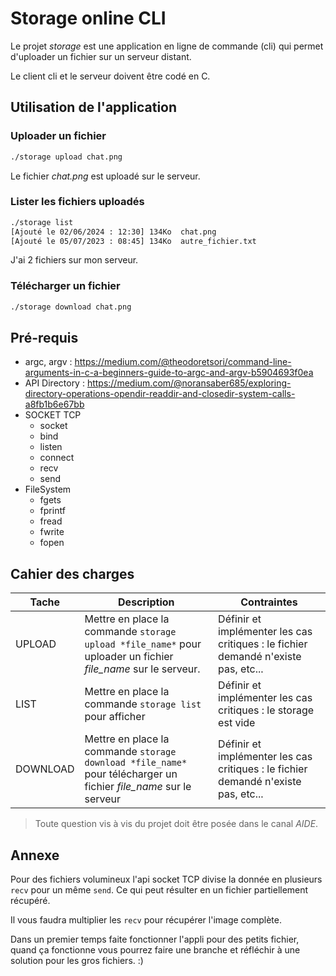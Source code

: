 # Storage online CLI
Le projet *storage* est une application en ligne de commande (cli) qui permet d'uploader un fichier sur un serveur distant.

Le client cli et le serveur doivent être codé en C.

## Utilisation de l'application

### Uploader un fichier
```bash
./storage upload chat.png
```
Le fichier *chat.png* est uploadé sur le serveur.

### Lister les fichiers uploadés

```bash
./storage list
[Ajouté le 02/06/2024 : 12:30] 134Ko  chat.png
[Ajouté le 05/07/2023 : 08:45] 134Ko  autre_fichier.txt
```
J'ai 2 fichiers sur mon serveur.

### Télécharger un fichier
```bash
./storage download chat.png
```

## Pré-requis

- argc, argv : https://medium.com/@theodoretsori/command-line-arguments-in-c-a-beginners-guide-to-argc-and-argv-b5904693f0ea
- API Directory : https://medium.com/@noransaber685/exploring-directory-operations-opendir-readdir-and-closedir-system-calls-a8fb1b6e67bb
- SOCKET TCP
    - socket
    - bind
    - listen
    - connect
    - recv
    - send
- FileSystem
    - fgets
    - fprintf
    - fread
    - fwrite
    - fopen

## Cahier des charges

|Tache|Description|Contraintes|
|-|-|-|
|UPLOAD|Mettre en place la commande `storage upload *file_name*` pour uploader un fichier *file_name* sur le serveur.|Définir et implémenter les cas critiques : le fichier demandé n'existe pas, etc...|
|LIST| Mettre en place la commande `storage list` pour afficher |Définir et implémenter les cas critiques : le storage est vide|
|DOWNLOAD| Mettre en place la commande `storage download *file_name*` pour télécharger un fichier *file_name* sur le serveur|Définir et implémenter les cas critiques : le fichier demandé n'existe pas, etc...|

> Toute question vis à vis du projet doit être posée dans le canal *AIDE*.


## Annexe

Pour des fichiers volumineux l'api socket TCP divise la donnée en plusieurs `recv` pour un même `send`. Ce qui peut résulter en un fichier partiellement récupéré.

Il vous faudra multiplier les `recv` pour récupérer l'image complète. 

Dans un premier temps faite fonctionner l'appli pour des petits fichier, quand ça fonctionne vous pourrez faire une branche et réfléchir à une solution pour les gros fichiers. :)
